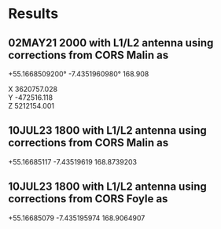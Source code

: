 # Results
## 02MAY21 2000 with L1/L2 antenna using corrections from CORS Malin as

+55.1668509200°
-7.4351960980°
168.908

X 3620757.028  
Y -472516.118  
Z 5212154.001


## 10JUL23 1800 with L1/L2 antenna using corrections from CORS Malin as

+55.16685117
-7.43519619
168.8739203

## 10JUL23 1800 with L1/L2 antenna using corrections from CORS Foyle as

+55.16685079
-7.435195974
168.9064907

